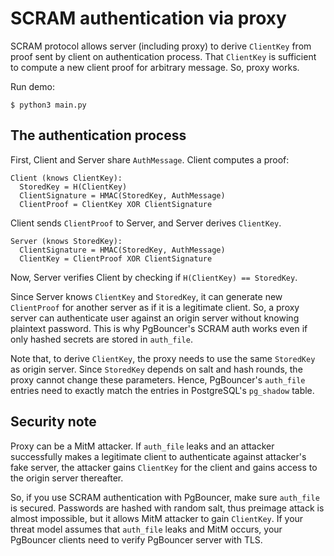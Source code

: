 # SCRAM authentication via proxy

SCRAM protocol allows server (including proxy) to derive `ClientKey` from proof
sent by client on authentication process. That `ClientKey` is sufficient to
compute a new client proof for arbitrary message. So, proxy works.

Run demo:

```console
$ python3 main.py
```

## The authentication process

First, Client and Server share `AuthMessage`. Client computes a proof:

```
Client (knows ClientKey):
  StoredKey = H(ClientKey)
  ClientSignature = HMAC(StoredKey, AuthMessage)
  ClientProof = ClientKey XOR ClientSignature
```

Client sends `ClientProof` to Server, and Server derives `ClientKey`.

```
Server (knows StoredKey):
  ClientSignature = HMAC(StoredKey, AuthMessage)
  ClientKey = ClientProof XOR ClientSignature
```

Now, Server verifies Client by checking if `H(ClientKey) == StoredKey`.

Since Server knows `ClientKey` and `StoredKey`, it can generate new `ClientProof`
for another server as if it is a legitimate client. So, a proxy server can
authenticate user against an origin server without knowing plaintext password.
This is why PgBouncer's SCRAM auth works even if only hashed secrets are stored
in `auth_file`.

Note that, to derive `ClientKey`, the proxy needs to use the same `StoredKey`
as origin server. Since `StoredKey` depends on salt and hash rounds, the proxy
cannot change these parameters. Hence, PgBouncer's `auth_file` entries need to
exactly match the entries in PostgreSQL's `pg_shadow` table.

## Security note

Proxy can be a MitM attacker. If `auth_file` leaks and an attacker successfully
makes a legitimate client to authenticate against attacker's fake server, the
attacker gains `ClientKey` for the client and gains access to the origin server
thereafter.

So, if you use SCRAM authentication with PgBouncer, make sure `auth_file` is
secured. Passwords are hashed with random salt, thus preimage attack is almost
impossible, but it allows MitM attacker to gain `ClientKey`. If your threat
model assumes that `auth_file` leaks and MitM occurs, your PgBouncer clients
need to verify PgBouncer server with TLS.
